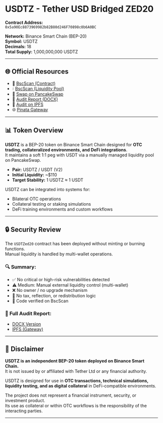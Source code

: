 # USDTZ - Tether USD Bridged ZED20

**Contract Address:**  
`0x5a90Ec8873969982b82B80d246F70898c0b6A0BC`  

**Network:** Binance Smart Chain (BEP-20)  
**Symbol:** USDTZ  
**Decimals:** 18  
**Total Supply:** 1,000,000,000 USDTZ  

---

## 🌐 Official Resources

- 🔗 [BscScan (Contract)](https://bscscan.com/address/0x5a90Ec8873969982b82B80d246F70898c0b6A0BC)  
- 💧 [BscScan (Liquidity Pool)](https://bscscan.com/address/0x6cad41d0Ac6EEAc92B0aF5d1E1d77be3D0273714)  
- 🔁 [Swap on PancakeSwap](https://pancakeswap.finance/swap)  
- 📄 [Audit Report (DOCX)](USDTZ_AuditReport_Q3_2025.docx)  
- 🔐 [Audit on IPFS](https://ipfs.io/ipfs/Qmb2s3y7q2nUUufNLjui3yeiPzNPVmnJdFwGtffdF1GCTW)  
- 🌐 [Pinata Gateway](https://harlequin-dear-capybara-57.mypinata.cloud/ipfs/Qmb2s3y7q2nUUufNLjui3yeiPzNPVmnJdFwGtffdF1GCTW)

---

## 📊 Token Overview

**USDTZ** is a BEP-20 token on Binance Smart Chain designed for **OTC trading, collateralized environments, and DeFi integrations**.  
It maintains a soft 1:1 peg with USDT via a manually managed liquidity pool on PancakeSwap.

- **Pair:** USDTZ / USDT (V2)  
- **Initial Liquidity:** ~$110  
- **Target Stability:** 1 USDTZ ≈ 1 USDT  

USDTZ can be integrated into systems for:
- Bilateral OTC operations  
- Collateral testing or staking simulations  
- DeFi training environments and custom workflows  

---

## 🔒 Security Review

The `USDTZed20` contract has been deployed without minting or burning functions.  
Manual liquidity is handled by multi-wallet operations.

### 🔍 Summary:
- ✅ No critical or high-risk vulnerabilities detected  
- ⚠️ Medium: Manual external liquidity control (multi-wallet)  
- ❌ No owner / no upgrade mechanism  
- 🚫 No tax, reflection, or redistribution logic  
- 📜 Code verified on BscScan

### 📄 Full Audit Report:
- [DOCX Version](USDTZ_AuditReport_Q3_2025.docx)  
- [IPFS (Gateway)](https://ipfs.io/ipfs/Qmb2s3y7q2nUUufNLjui3yeiPzNPVmnJdFwGtffdF1GCTW)

---

## 📌 Disclaimer

**USDTZ is an independent BEP-20 token deployed on Binance Smart Chain.**  
It is not issued by or affiliated with Tether Ltd or any financial authority.

USDTZ is designed for use in **OTC transactions, technical simulations, liquidity testing, and as digital collateral** in DeFi-compatible environments.

The project does not represent a financial instrument, security, or investment product.  
Its use as collateral or within OTC workflows is the responsibility of the interacting parties.

---
